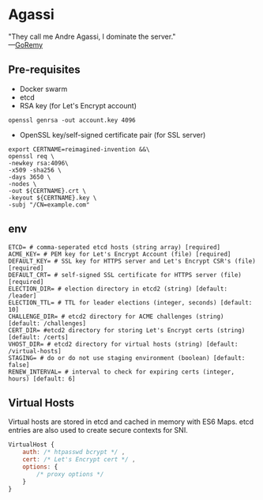 # Agassi
"They call me Andre Agassi, I dominate the server."</br>
—[GoRemy](https://www.youtube.com/watch?v=B97P0e7ejYw)

## Pre-requisites
- Docker swarm
- etcd
- RSA key (for Let's Encrypt account)
```shell
openssl genrsa -out account.key 4096
```
- OpenSSL key/self-signed certificate pair (for SSL server)
```shell
export CERTNAME=reimagined-invention &&\
openssl req \
-newkey rsa:4096\
-x509 -sha256 \
-days 3650 \
-nodes \
-out ${CERTNAME}.crt \
-keyout ${CERTNAME}.key \
-subj "/CN=example.com" 
```

## env
```shell
ETCD= # comma-seperated etcd hosts (string array) [required]
ACME_KEY= # PEM key for Let's Encrypt Account (file) [required]
DEFAULT_KEY= # SSL key for HTTPS server and Let's Encrypt CSR's (file) [required]
DEFAULT_CRT= # self-signed SSL certificate for HTTPS server (file) [required]
ELECTION_DIR= # election directory in etcd2 (string) [default: /leader]
ELECTION_TTL= # TTL for leader elections (integer, seconds) [default: 10]
CHALLENGE_DIR= # etcd2 directory for ACME challenges (string) [default: /challenges]
CERT_DIR= #etcd2 directory for storing Let's Encrypt certs (string) [default: /certs]
VHOST_DIR= # etcd2 directory for virtual hosts (string) [default: /virtual-hosts]
STAGING= # do or do not use staging environment (boolean) [default: false]
RENEW_INTERVAL= # interval to check for expiring certs (integer, hours) [default: 6]
```

## Virtual Hosts
Virtual hosts are stored in etcd and cached in memory with ES6 Maps. etcd entries are also used to create secure contexts for SNI.
```js
VirtualHost {
    auth: /* htpasswd bcrypt */ ,
    cert: /* Let's Encrypt cert */ ,
    options: {
        /* proxy options */
    }
}
```
